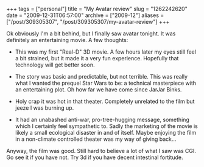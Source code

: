+++
tags = ["personal"]
title = "My Avatar review"
slug = "1262242620"
date = "2009-12-31T06:57:00"
archive = ["2009-12"]
aliases = ["/post/309305307", "/post/309305307/my-avatar-review"]
+++

Ok obviously I'm a bit behind, but I finally saw avatar tonight. It was
definitely an entertaining movie. A few thoughts:

- This was my first "Real-D" 3D movie. A few hours later my eyes still
  feel a bit strained, but it made it a very fun experience. Hopefully
  that technology will get better soon. 

- The story was basic and predictable, but not terrible. This was really
  what I wanted the prequel Star Wars to be: a technical masterpiece with
  an entertaining plot. Oh how far we have come since JarJar Binks.

- Holy crap it was hot in that theater. Completely unrelated to the film
  but jeeze I was burning up. 

- It had an unabashed anti-war, pro-tree-hugging message, something which
  I certainly feel sympathetic to. Sadly the marketing of the movie is
  likely a small ecological disaster in and of itself. Maybe enjoying the
  film in a non-climate controlled theater was my way of giving back...

Anyway, the film was good. Still hard to believe a lot of what I saw was
CGI. Go see it if you have not. Try 3d if you have decent intestinal
fortitude.
